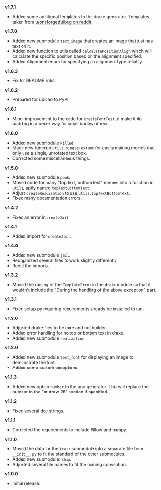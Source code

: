 **v1.7.1**
* Added some additional templates to the drake generator. Templates taken from [u/oneforgetfulbug on reddit](https://www.reddit.com/r/traaaaaaannnnnnnnnns/comments/qrbq7n/noticed_people_using_lower_quality_versions_of/).

**v1.7.0**
* Added new submodule `text_image` that creates an image that just has text on it.
* Added new function to utils called `calculatePositionAlign` which will calculate the specific position based on the alignment specified.
* Added Alignment enum for specifying an alignment type reliably.

**v1.6.3**
* Fix for README links.

**v1.6.2**
* Prepared for upload to PyPI.

**v1.6.1**
* Minor improvement to the code for `createFontTest` to make it do padding in a better way for small bodies of text.

**v1.6.0**
* Added new submodule `killed`.
* Made new function `utils.singleTextBox` for easily making memes that only use a single, unrotated text box.
* Corrected some miscellaneous things.

**v1.5.0**
* Added new submodule `pooh`.
* Moved code for many "top text, bottom text" memes into a function in `utils`, aptly named `topTextBottomText`.
* Adjust `createRealization` to use `utils.topTextBottomText`.
* Fixed many documentation errors.

**v1.4.2**
* Fixed an error in `createJail`.

**v1.4.1**
* Added import for `createJail`.

**v1.4.0**
* Added new submodule `jail`.
* Reorganized several files to work slightly differently.
* Redid the imports.

**v1.3.2**
* Moved the raising of the `TemplateError` in the `drake` module so that it wouldn't include the "During the handling of the above exception" part.

**v1.3.1**
* Fixed setup.py requiring requirements already be installed to run.

**v1.3.0**
* Adjusted drake files to be core and not builder.
* Added error handling for no top or bottom text in drake.
* Added new submodule `realization`.

**v1.2.0**
* Added new submodule `test_font` for displaying an image to demonstrate the font.
* Added some custom exceptions.

**v1.1.3**
* Added new option `number` to the uno generator. This will replace the number in the "or draw 25" section if specified.

**v1.1.2**
* Fixed several doc strings.

**v1.1.1**
* Corrected the requirements to include Pillow and numpy.

**v1.1.0**
* Moved the data for the `trash` submodule into a separate file from `__init__.py` to fit the standard of the other submodules.
* Added new submodule: `ship`.
* Adjusted several file names to fit the naming convention.

**v1.0.0**
* Initial release.
